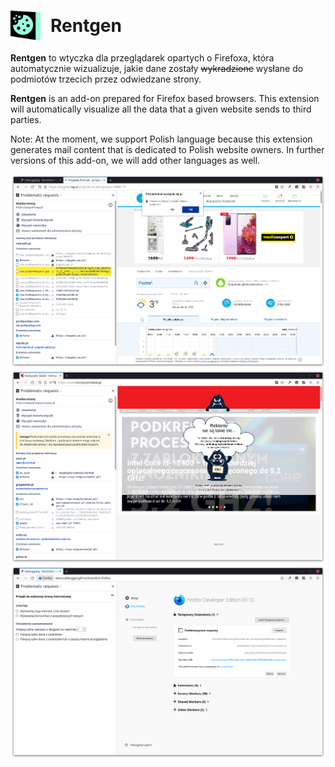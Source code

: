 <h1 style="display: flex; align-items: center;"><img src="./assets/icon-addon-2048.png" alt="Rentgen logo" style="margin-right: 1rem;" width="48"/> Rentgen</h1>

<strong>Rentgen</strong> to wtyczka dla przeglądarek opartych o Firefoxa, która automatycznie wizualizuje, jakie dane zostały ~~wykradzione~~ wysłane do podmiotów trzecich przez odwiedzane strony.

<strong>Rentgen</strong> is an add-on prepared for Firefox based browsers. This extension will automatically visualize all the data that a given website sends to third parties.

Note: At the moment, we support Polish language because this extension generates mail content that is dedicated to Polish website owners. In further versions of this add-on, we will add other languages as well.

![screenshot](./screenshot.png)
![screenshot](./screenshot2.png)
![screenshot](./screenshot3.png)
